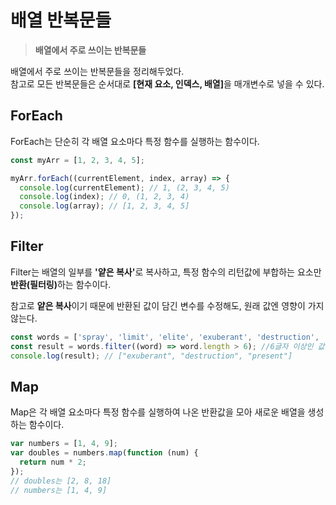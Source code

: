 # 배열 반복문들
  > **배열에서 주로 쓰이는 반복문들**

  배열에서 주로 쓰이는 반복문들을 정리해두었다.  
  참고로 모든 반복문들은 순서대로 <b>[현재 요소, 인덱스, 배열]</b>을 매개변수로 넣을 수 있다. 

  ## ForEach
  ForEach는 단순히 각 배열 요소마다 특정 함수를 실행하는 함수이다.

  ```js
  const myArr = [1, 2, 3, 4, 5];

  myArr.forEach((currentElement, index, array) => { 
    console.log(currentElement); // 1, (2, 3, 4, 5)
    console.log(index); // 0, (1, 2, 3, 4)
    console.log(array); // [1, 2, 3, 4, 5]
  });
  ```

  ## Filter
  Filter는 배열의 일부를 <b>'얕은 복사'</b>로 복사하고, 특정 함수의 리턴값에 부합하는 요소만 <b>반환(필터링)</b>하는 함수이다.

  참고로 <b>얕은 복사</b>이기 때문에 반환된 값이 담긴 변수를 수정해도, 원래 값엔 영향이 가지 않는다.

  ```js
  const words = ['spray', 'limit', 'elite', 'exuberant', 'destruction', 'present'];
  const result = words.filter((word) => word.length > 6); //6글자 이상인 값만 반환한다.
  console.log(result); // ["exuberant", "destruction", "present"]
  ```

  ## Map
  Map은 각 배열 요소마다 특정 함수를 실행하여 나온 반환값을 모아 새로운 배열을 생성하는 함수이다.

  ```js
  var numbers = [1, 4, 9];
  var doubles = numbers.map(function (num) {
    return num * 2;
  });
  // doubles는 [2, 8, 18]
  // numbers는 [1, 4, 9]
  ```
